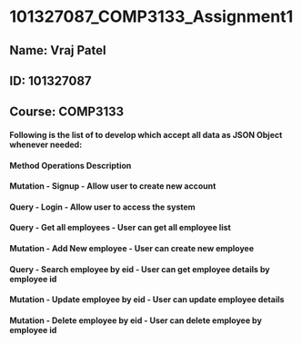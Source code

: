 # 101327087_COMP3133_Assignment1

## Name: Vraj Patel
## ID: 101327087
## Course: COMP3133

#### Following is the list of to develop which accept all data as JSON Object whenever needed:

#### Method	Operations	Description
#### Mutation	- Signup - Allow user to create new account
#### Query -	Login - Allow user to access the system
#### Query - Get all employees - User can get all employee list
#### Mutation	- Add New employee - User can create new employee
#### Query - Search employee by eid - User can get employee details by employee id
#### Mutation - Update employee by eid - User can update employee details
#### Mutation - Delete employee by eid - User can delete employee by employee id